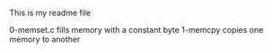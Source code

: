 This is my readme file

0-memset.c fills memory with a constant byte
1-memcpy copies one memory to another
